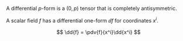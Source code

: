 A differential $p$-form is a $(0,p)$ tensor that is completely antisymmetric.


A scalar field $f$ has a differential one-form $\dd{f}$ for coordinates $x^i$.

$$
\dd{f} = \pdv{f}{x^i}\dd{x^i}
$$
